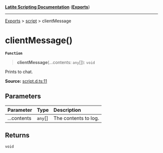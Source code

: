 [**Latite Scripting Documentation**](../../README.md) ([**Exports**](../../exports.md))

---

[Exports](../../exports.md) > [script](../index.md) > clientMessage

# clientMessage()

**`Function`**

> **clientMessage**(...contents: `any`[]): `void`

Prints to chat.

**Source:** [script.d.ts:11](https://github.com/LatiteScripting/latitescripting.github.io/blob/271604a/definitions/script.d.ts#L11)

## Parameters

| Parameter   | Type    | Description          |
| :---------- | :------ | :------------------- |
| ...contents | `any`[] | The contents to log. |

## Returns

`void`
